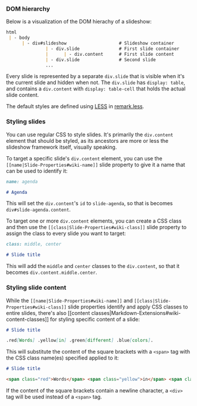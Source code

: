 ### DOM hierarchy

Below is a visualization of the DOM hierachy of a slideshow:

```markdown
html
 | - body
      | - div#slideshow                    # Slideshow container
               | - div.slide               # First slide container
               |      | - div.content      # First slide content
               | - div.slide               # Second slide
               ...
```

Every slide is represented by a separate `div.slide` that is visible when it's the current slide and hidden when not. The `div.slide` has `display: table`, and contains a `div.content` with `display: table-cell` that holds the actual slide content.

The default styles are defined using [LESS](http://lesscss.org/) in [remark.less](https://github.com/gnab/remark/blob/master/src/remark.less).

### Styling slides

You can use regular CSS to style slides. It's primarily the `div.content` element that should be styled, as its ancestors are more or less the slideshow framework itself, visually speaking.

To target a specific slide's `div.content` element, you can use the `[[name|Slide-Properties#wiki-name]]` slide property to give it a name that can be used to identify it:

```markdown
name: agenda

# Agenda
```

This will set the `div.content`'s `id` to `slide-agenda`, so that is becomes `div#slide-agenda.content`.

To target one or more `div.content` elements, you can create a CSS class and then use the `[[class|Slide-Properties#wiki-class]]` slide property to assign the class to every slide you want to target:

```markdown
class: middle, center

# Slide title
```

This will add the `middle` and `center` classes to the `div.content`, so that it becomes `div.content.middle.center`.

### Styling slide content

While the `[[name|Slide-Properties#wiki-name]]` and `[[class|Slide-Properties#wiki-class]]` slide properties  identify and apply CSS classes to entire slides, there's also [[content classes|Markdown-Extensions#wiki-content-classes]] for styling specific content of a slide:

```markdown
# Slide title

.red[Words] .yellow[in] .green[different] .blue[colors].
```

This will substitute the content of the square brackets with a `<span>` tag with the CSS class name(es) specified applied to it:

```markdown
# Slide title

<span class="red">Words</span> <span class="yellow">in</span> <span class="green">different</span> <span class="blue">colors</span.>
```

If the content of the square brackets contain a newline character, a `<div>` tag will be used instead of a `<span>` tag.